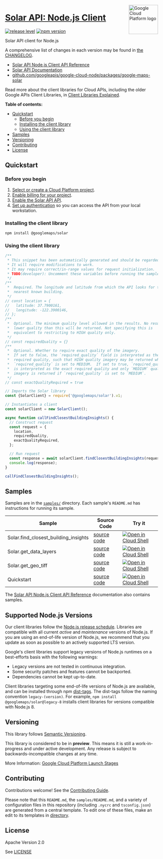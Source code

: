 [//]: # "This README.md file is auto-generated, all changes to this file will be lost."
[//]: # "To regenerate it, use `python -m synthtool`."
<img src="https://avatars2.githubusercontent.com/u/2810941?v=3&s=96" alt="Google Cloud Platform logo" title="Google Cloud Platform" align="right" height="96" width="96"/>

# [Solar API: Node.js Client](https://github.com/googleapis/google-cloud-node/tree/main/packages/google-maps-solar)

[![release level](https://img.shields.io/badge/release%20level-preview-yellow.svg?style=flat)](https://cloud.google.com/terms/launch-stages)
[![npm version](https://img.shields.io/npm/v/@googlemaps/solar.svg)](https://www.npmjs.org/package/@googlemaps/solar)




Solar API client for Node.js


A comprehensive list of changes in each version may be found in
[the CHANGELOG](https://github.com/googleapis/google-cloud-node/tree/main/packages/google-maps-solar/CHANGELOG.md).

* [Solar API Node.js Client API Reference][client-docs]
* [Solar API Documentation][product-docs]
* [github.com/googleapis/google-cloud-node/packages/google-maps-solar](https://github.com/googleapis/google-cloud-node/tree/main/packages/google-maps-solar)

Read more about the client libraries for Cloud APIs, including the older
Google APIs Client Libraries, in [Client Libraries Explained][explained].

[explained]: https://cloud.google.com/apis/docs/client-libraries-explained

**Table of contents:**


* [Quickstart](#quickstart)
  * [Before you begin](#before-you-begin)
  * [Installing the client library](#installing-the-client-library)
  * [Using the client library](#using-the-client-library)
* [Samples](#samples)
* [Versioning](#versioning)
* [Contributing](#contributing)
* [License](#license)

## Quickstart

### Before you begin

1.  [Select or create a Cloud Platform project][projects].
1.  [Enable billing for your project][billing].
1.  [Enable the Solar API API][enable_api].
1.  [Set up authentication][auth] so you can access the
    API from your local workstation.

### Installing the client library

```bash
npm install @googlemaps/solar
```


### Using the client library

```javascript
/**
 * This snippet has been automatically generated and should be regarded as a code template only.
 * It will require modifications to work.
 * It may require correct/in-range values for request initialization.
 * TODO(developer): Uncomment these variables before running the sample.
 */
/**
 *  Required. The longitude and latitude from which the API looks for the
 *  nearest known building.
 */
// const location = {
//   latitude: 37.7900161,
//   longitude: -122.3900146,
// };
/**
 *  Optional. The minimum quality level allowed in the results. No result with
 *  lower quality than this will be returned. Not specifying this is
 *  equivalent to restricting to HIGH quality only.
 */
// const requiredQuality = {}
/**
 *  Optional. Whether to require exact quality of the imagery.
 *  If set to false, the `required_quality` field is interpreted as the minimum
 *  required quality, such that HIGH quality imagery may be returned when
 *  `required_quality` is set to MEDIUM.  If set to true, `required_quality`
 *  is interpreted as the exact required quality and only `MEDIUM` quality
 *  imagery is returned if `required_quality` is set to `MEDIUM`.
 */
// const exactQualityRequired = true

// Imports the Solar library
const {SolarClient} = require('@googlemaps/solar').v1;

// Instantiates a client
const solarClient = new SolarClient();

async function callFindClosestBuildingInsights() {
  // Construct request
  const request = {
    location,
    requiredQuality,
    exactQualityRequired,
  };

  // Run request
  const response = await solarClient.findClosestBuildingInsights(request);
  console.log(response);
}

callFindClosestBuildingInsights();

```



## Samples

Samples are in the [`samples/`](https://github.com/googleapis/google-cloud-node/tree/main/packages/google-maps-solar/samples) directory. Each sample's `README.md` has instructions for running its sample.

| Sample                      | Source Code                       | Try it |
| --------------------------- | --------------------------------- | ------ |
| Solar.find_closest_building_insights | [source code](https://github.com/googleapis/google-cloud-node/blob/master/packages/google-maps-solar/samples/generated/v1/solar.find_closest_building_insights.js) | [![Open in Cloud Shell][shell_img]](https://console.cloud.google.com/cloudshell/open?git_repo=https://github.com/googleapis/google-cloud-node&page=editor&open_in_editor=packages/google-maps-solar/samples/generated/v1/solar.find_closest_building_insights.js,packages/google-maps-solar/samples/README.md) |
| Solar.get_data_layers | [source code](https://github.com/googleapis/google-cloud-node/blob/master/packages/google-maps-solar/samples/generated/v1/solar.get_data_layers.js) | [![Open in Cloud Shell][shell_img]](https://console.cloud.google.com/cloudshell/open?git_repo=https://github.com/googleapis/google-cloud-node&page=editor&open_in_editor=packages/google-maps-solar/samples/generated/v1/solar.get_data_layers.js,packages/google-maps-solar/samples/README.md) |
| Solar.get_geo_tiff | [source code](https://github.com/googleapis/google-cloud-node/blob/master/packages/google-maps-solar/samples/generated/v1/solar.get_geo_tiff.js) | [![Open in Cloud Shell][shell_img]](https://console.cloud.google.com/cloudshell/open?git_repo=https://github.com/googleapis/google-cloud-node&page=editor&open_in_editor=packages/google-maps-solar/samples/generated/v1/solar.get_geo_tiff.js,packages/google-maps-solar/samples/README.md) |
| Quickstart | [source code](https://github.com/googleapis/google-cloud-node/blob/master/packages/google-maps-solar/samples/quickstart.js) | [![Open in Cloud Shell][shell_img]](https://console.cloud.google.com/cloudshell/open?git_repo=https://github.com/googleapis/google-cloud-node&page=editor&open_in_editor=packages/google-maps-solar/samples/quickstart.js,packages/google-maps-solar/samples/README.md) |



The [Solar API Node.js Client API Reference][client-docs] documentation
also contains samples.

## Supported Node.js Versions

Our client libraries follow the [Node.js release schedule](https://github.com/nodejs/release#release-schedule).
Libraries are compatible with all current _active_ and _maintenance_ versions of
Node.js.
If you are using an end-of-life version of Node.js, we recommend that you update
as soon as possible to an actively supported LTS version.

Google's client libraries support legacy versions of Node.js runtimes on a
best-efforts basis with the following warnings:

* Legacy versions are not tested in continuous integration.
* Some security patches and features cannot be backported.
* Dependencies cannot be kept up-to-date.

Client libraries targeting some end-of-life versions of Node.js are available, and
can be installed through npm [dist-tags](https://docs.npmjs.com/cli/dist-tag).
The dist-tags follow the naming convention `legacy-(version)`.
For example, `npm install @googlemaps/solar@legacy-8` installs client libraries
for versions compatible with Node.js 8.

## Versioning

This library follows [Semantic Versioning](http://semver.org/).







This library is considered to be in **preview**. This means it is still a
work-in-progress and under active development. Any release is subject to
backwards-incompatible changes at any time.


More Information: [Google Cloud Platform Launch Stages][launch_stages]

[launch_stages]: https://cloud.google.com/terms/launch-stages

## Contributing

Contributions welcome! See the [Contributing Guide](https://github.com/googleapis/google-cloud-node/blob/master/CONTRIBUTING.md).

Please note that this `README.md`, the `samples/README.md`,
and a variety of configuration files in this repository (including `.nycrc` and `tsconfig.json`)
are generated from a central template. To edit one of these files, make an edit
to its templates in
[directory](https://github.com/googleapis/synthtool).

## License

Apache Version 2.0

See [LICENSE](https://github.com/googleapis/google-cloud-node/blob/master/LICENSE)

[client-docs]: https://cloud.google.com/nodejs/docs/reference/solar/latest
[product-docs]: https://developers.google.com/maps/documentation/solar/overview
[shell_img]: https://gstatic.com/cloudssh/images/open-btn.png
[projects]: https://console.cloud.google.com/project
[billing]: https://support.google.com/cloud/answer/6293499#enable-billing
[enable_api]: https://console.cloud.google.com/flows/enableapi?apiid=solar.googleapis.com
[auth]: https://cloud.google.com/docs/authentication/external/set-up-adc-local
